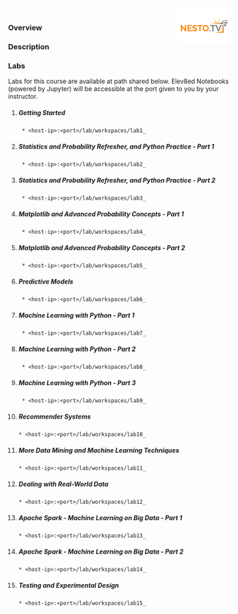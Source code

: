<img align="right" src="./images/logo-small.png">


# 

### Overview

### Description


### Labs

Labs for this course are available at path shared below. Elev8ed Notebooks (powered by Jupyter) will be accessible at the port given to you by your instructor. 

1. ##### Getting Started
		* <host-ip>:<port>/lab/workspaces/lab1_
2. ##### Statistics and Probability Refresher, and Python Practice - Part 1
		* <host-ip>:<port>/lab/workspaces/lab2_
3. ##### Statistics and Probability Refresher, and Python Practice - Part 2
		* <host-ip>:<port>/lab/workspaces/lab3_
4. ##### Matplotlib and Advanced Probability Concepts - Part 1
		* <host-ip>:<port>/lab/workspaces/lab4_ 
5. ##### Matplotlib and Advanced Probability Concepts - Part 2
		* <host-ip>:<port>/lab/workspaces/lab5_
6. ##### Predictive Models
		* <host-ip>:<port>/lab/workspaces/lab6_
7. ##### Machine Learning with Python - Part 1
		* <host-ip>:<port>/lab/workspaces/lab7_
8. ##### Machine Learning with Python - Part 2
		* <host-ip>:<port>/lab/workspaces/lab8_
9. ##### Machine Learning with Python - Part 3
		* <host-ip>:<port>/lab/workspaces/lab9_
10. ##### Recommender Systems
		* <host-ip>:<port>/lab/workspaces/lab10_
11. ##### More Data Mining and Machine Learning Techniques
		* <host-ip>:<port>/lab/workspaces/lab11_
12. ##### Dealing with Real-World Data
		* <host-ip>:<port>/lab/workspaces/lab12_
13. ##### Apache Spark - Machine Learning on Big Data - Part 1
		* <host-ip>:<port>/lab/workspaces/lab13_
14. ##### Apache Spark - Machine Learning on Big Data - Part 2
		* <host-ip>:<port>/lab/workspaces/lab14_
15. ##### Testing and Experimental Design
		* <host-ip>:<port>/lab/workspaces/lab15_
